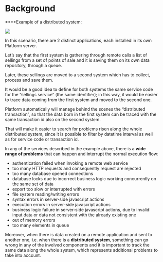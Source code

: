 # Background

    
****Example of a distributed system:

![](https://lh3.googleusercontent.com/mD_WFcgcaFebYB737QiDcY6M7fInG0uJC7hTVsUB_BiOF8o4-zJfoAnDecbyWAIwwZKXlzrKSwqXqPS2KEHftlXkYemBNCO-wEPe4cQxl4wn0ITtyOUXbi5YTyVxMO3at-oelacx)

In this scenario, there are 2 distinct applications, each installed in its own Platform server.

Let’s say that the first system is gathering through remote calls a list of sellings from a set of points of sale and it is saving them on its own data repository, through a queue.

Later, these sellings are moved to a second system which has to collect, process and save them.

It would be a good idea to define for both systems the same service code for the “sellings service” \(the same identifier\); in this way, it would be easier to trace data coming from the first system and moved to the second one.

Platform automatically will manage behind the scenes the “distributed transaction”, so that the data born in the first system can be traced with the same transaction id also on the second system.

That will make it easier to search for problems risen along the whole distributed system, since it is possible to filter by datetime interval as well as for service code or transaction id.

In any of the services described in the example above, there is a **wide range of problems** that can happen and interrupt the normal execution flow:

* authentication failed when invoking a remote web service
* too many HTTP requests and consequently request are rejected
* too many database opened connections
* database locks due to incorrect business logic working concurrently on the same set of data
* export too slow or interrupted with errors
* file system reading/writing errors
* syntax errors in server-side javascript actions
* execution errors in server-side javascript actions
* business logic failure in server-side javascript actions, due to invalid input data or data not consistent with the already existing one
* out of memory errors
* too many elements in queue

Moreover, when there is data created on a remote application and sent to another one, i.e. when there is a **distributed system**, something can go wrong in any of the involved components and it is important to track the same data along the whole system, which represents additional problems to take into account.

